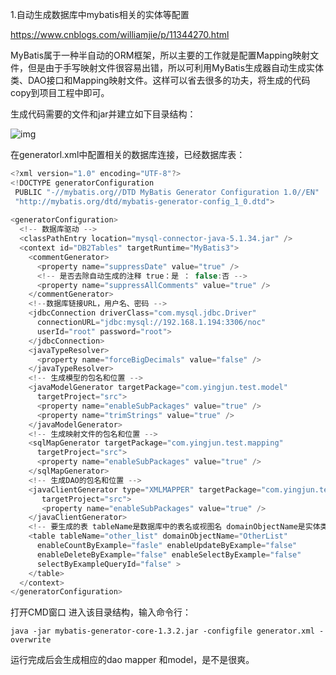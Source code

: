 1.自动生成数据库中mybatis相关的实体等配置

https://www.cnblogs.com/williamjie/p/11344270.html

MyBatis属于一种半自动的ORM框架，所以主要的工作就是配置Mapping映射文件，但是由于手写映射文件很容易出错，所以可利用MyBatis生成器自动生成实体类、DAO接口和Mapping映射文件。这样可以省去很多的功夫，将生成的代码copy到项目工程中即可。

生成代码需要的文件和jar并建立如下目录结构：

![img](https://files.jb51.net/file_images/article/201712/2017121410352744.png)

在generatorl.xml中配置相关的数据库连接，已经数据库表：
```java
<?xml version="1.0" encoding="UTF-8"?>  
<!DOCTYPE generatorConfiguration  
 PUBLIC "-//mybatis.org//DTD MyBatis Generator Configuration 1.0//EN"  
 "http://mybatis.org/dtd/mybatis-generator-config_1_0.dtd"> 
   
<generatorConfiguration> 
  <!-- 数据库驱动 -->
  <classPathEntry location="mysql-connector-java-5.1.34.jar" /> 
  <context id="DB2Tables" targetRuntime="MyBatis3"> 
    <commentGenerator> 
      <property name="suppressDate" value="true" /> 
      <!-- 是否去除自动生成的注释 true：是 ： false:否 -->
      <property name="suppressAllComments" value="true" /> 
    </commentGenerator> 
    <!--数据库链接URL，用户名、密码 -->
    <jdbcConnection driverClass="com.mysql.jdbc.Driver"
      connectionURL="jdbc:mysql://192.168.1.194:3306/noc" 
      userId="root" password="root"> 
    </jdbcConnection> 
    <javaTypeResolver> 
      <property name="forceBigDecimals" value="false" /> 
    </javaTypeResolver> 
    <!-- 生成模型的包名和位置 -->
    <javaModelGenerator targetPackage="com.yingjun.test.model"
      targetProject="src"> 
      <property name="enableSubPackages" value="true" /> 
      <property name="trimStrings" value="true" /> 
    </javaModelGenerator> 
    <!-- 生成映射文件的包名和位置 -->
    <sqlMapGenerator targetPackage="com.yingjun.test.mapping"
      targetProject="src"> 
      <property name="enableSubPackages" value="true" /> 
    </sqlMapGenerator> 
    <!-- 生成DAO的包名和位置 -->
    <javaClientGenerator type="XMLMAPPER" targetPackage="com.yingjun.test.dao" 
       targetProject="src"> 
       <property name="enableSubPackages" value="true" /> 
    </javaClientGenerator> 
    <!-- 要生成的表 tableName是数据库中的表名或视图名 domainObjectName是实体类名 -->
    <table tableName="other_list" domainObjectName="OtherList"
      enableCountByExample="fasle" enableUpdateByExample="false"
      enableDeleteByExample="false" enableSelectByExample="false"
      selectByExampleQueryId="false" > 
    </table> 
  </context> 
</generatorConfiguration>  
```

打开CMD窗口 进入该目录结构，输入命令行：

```
java -jar mybatis-generator-core-1.3.2.jar -configfile generator.xml -overwrite
```

运行完成后会生成相应的dao mapper 和model，是不是很爽。